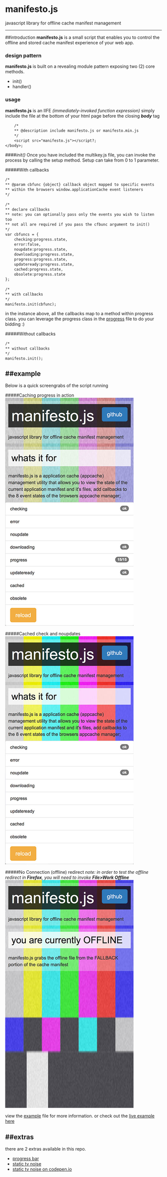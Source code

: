 # manifesto.js
javascript library for offline cache manifest management

---

##introduction
**manifesto.js** is a small script that enables you to control the offline and stored cache manifest experience of your web app.

### design pattern
**manifesto.js** is built on a revealing module pattern exposing two (2) core methods.

* init()
* handler()

### usage
**manifesto.js** is an IIFE *(immediately-invoked function expression)* simply include the file at the bottom of your html page before the closing ***body*** tag

```
	/*
	** @description include manifesto.js or manifesto.min.js
	*/
	<script src="manifesto.js"></script?;
</body>;
```

####*init()*
Once you have included the multikey.js file, you can invoke the process by calling the setup method. Setup can take from 0 to 1 parameter.


#####With callbacks
```
/*
** @param cbfunc {object} callback object mapped to specific events
** within the browsers window.applicationCache event listeners
*/

/*
** declare callbacks
** note: you can optionally pass only the events you wish to listen too
** not all are required if you pass the cfbunc argument to init()
*/
var cbfuncs = {
	checking:progress.state,
	error:false,
	noupdate:progress.state,
	downloading:progress.state,
	progress:progress.state,
	updateready:progress.state,
	cached:progress.state,
	obsolete:progress.state
};

/*
** with callbacks
*/
manifesto.init(cbfunc);

```
in the instance above, all the callbacks map to a method within progress class. you can leverage the progress class in the [progress](js/progress.js) file to do your bidding :)

#####Without callbacks
```
/*
** without callbacks
*/
manifesto.init();
```


##example
---
Below is a quick screengrabs of the script running

#####Caching progress in action
![manifest.js caching process](images/manifestojs.jpg)

#####Cached check and noupdates
![manifest.js cached process](images/manifestojs-cached.jpg)

#####No Connection (offline) redirect
*note: in order to test the offline redirect in **Firefox**, you will need to invoke **File>Work Offline***
![manifest.js offline redirect](images/manifestojs-offline.jpg)

view the [example](index.html) file for more information.
or check out the [live example here](http://manifestojs.32teeth.org/)

##extras
---

there are 2 extras available in this repo.

* [progress bar](js/progress.js)
* [static tv noise](js/noise.js)
* [static tv noise on codepen.io](http://codepen.io/32teeth/pen/ZGQVoK)



